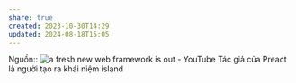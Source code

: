 ```yaml
---
share: true
created: 2023-10-30T14:29
updated: 2024-08-18T15:05
---
```

Nguồn:: ![a fresh new web framework is out - YouTube](https://youtu.be/4boXExbbGCk?si=uZV1PldtAQHlmIBf&t=89)
Tác giả của Preact là người tạo ra khái niệm island